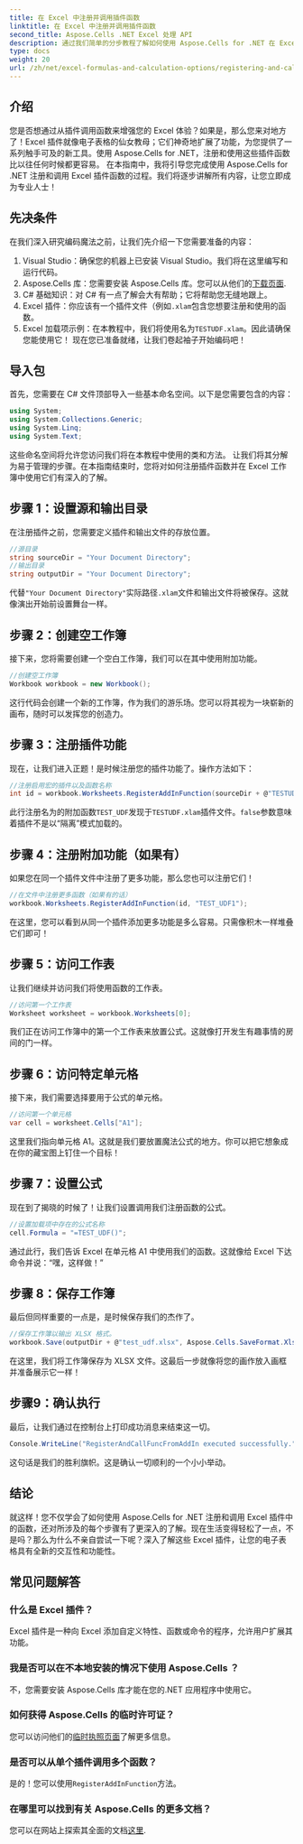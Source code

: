 ```yaml
---
title: 在 Excel 中注册并调用插件函数
linktitle: 在 Excel 中注册并调用插件函数
second_title: Aspose.Cells .NET Excel 处理 API
description: 通过我们简单的分步教程了解如何使用 Aspose.Cells for .NET 在 Excel 中注册并调用插件中的函数。
type: docs
weight: 20
url: /zh/net/excel-formulas-and-calculation-options/registering-and-calling-function-from-add-in/
---
```

## 介绍
您是否想通过从插件调用函数来增强您的 Excel 体验？如果是，那么您来对地方了！Excel 插件就像电子表格的仙女教母；它们神奇地扩展了功能，为您提供了一系列触手可及的新工具。使用 Aspose.Cells for .NET，注册和使用这些插件函数比以往任何时候都更容易。 
在本指南中，我将引导您完成使用 Aspose.Cells for .NET 注册和调用 Excel 插件函数的过程。我们将逐步讲解所有内容，让您立即成为专业人士！
## 先决条件
在我们深入研究编码魔法之前，让我们先介绍一下您需要准备的内容：
1. Visual Studio：确保您的机器上已安装 Visual Studio。我们将在这里编写和运行代码。
2.  Aspose.Cells 库：您需要安装 Aspose.Cells 库。您可以从他们的[下载页面](https://releases.aspose.com/cells/net/).
3. C# 基础知识：对 C# 有一点了解会大有帮助；它将帮助您无缝地跟上。
4.  Excel 插件：你应该有一个插件文件（例如`.xlam`包含您想要注册和使用的函数。
5.  Excel 加载项示例：在本教程中，我们将使用名为`TESTUDF.xlam`。因此请确保您能使用它！
现在您已准备就绪，让我们卷起袖子开始编码吧！
## 导入包
首先，您需要在 C# 文件顶部导入一些基本命名空间。以下是您需要包含的内容：
```csharp
using System;
using System.Collections.Generic;
using System.Linq;
using System.Text;
```
这些命名空间将允许您访问我们将在本教程中使用的类和方法。
让我们将其分解为易于管理的步骤。在本指南结束时，您将对如何注册插件函数并在 Excel 工作簿中使用它们有深入的了解。
## 步骤 1：设置源和输出目录
在注册插件之前，您需要定义插件和输出文件的存放位置。
```csharp
//源目录
string sourceDir = "Your Document Directory";
//输出目录
string outputDir = "Your Document Directory";
```
代替`"Your Document Directory"`实际路径`.xlam`文件和输出文件将被保存。这就像演出开始前设置舞台一样。
## 步骤 2：创建空工作簿
接下来，您将需要创建一个空白工作簿，我们可以在其中使用附加功能。
```csharp
//创建空工作簿
Workbook workbook = new Workbook();
```
这行代码会创建一个新的工作簿，作为我们的游乐场。您可以将其视为一块崭新的画布，随时可以发挥您的创造力。
## 步骤 3：注册插件功能
现在，让我们进入正题！是时候注册您的插件功能了。操作方法如下：
```csharp
//注册启用宏的插件以及函数名称
int id = workbook.Worksheets.RegisterAddInFunction(sourceDir + @"TESTUDF.xlam", "TEST_UDF", false);
```
此行注册名为的附加函数`TEST_UDF`发现于`TESTUDF.xlam`插件文件。`false`参数意味着插件不是以“隔离”模式加载的。 
## 步骤 4：注册附加功能（如果有）
如果您在同一个插件文件中注册了更多功能，那么您也可以注册它们！
```csharp
//在文件中注册更多函数（如果有的话）
workbook.Worksheets.RegisterAddInFunction(id, "TEST_UDF1");
```
在这里，您可以看到从同一个插件添加更多功能是多么容易。只需像积木一样堆叠它们即可！
## 步骤 5：访问工作表
让我们继续并访问我们将使用函数的工作表。 
```csharp
//访问第一个工作表
Worksheet worksheet = workbook.Worksheets[0];
```
我们正在访问工作簿中的第一个工作表来放置公式。这就像打开发生有趣事情的房间的门一样。
## 步骤 6：访问特定单元格
接下来，我们需要选择要用于公式的单元格。 
```csharp
//访问第一个单元格
var cell = worksheet.Cells["A1"];
```
这里我们指向单元格 A1。这就是我们要放置魔法公式的地方。你可以把它想象成在你的藏宝图上钉住一个目标！
## 步骤 7：设置公式
现在到了揭晓的时候了！让我们设置调用我们注册函数的公式。
```csharp
//设置加载项中存在的公式名称
cell.Formula = "=TEST_UDF()";
```
通过此行，我们告诉 Excel 在单元格 A1 中使用我们的函数。这就像给 Excel 下达命令并说：“嘿，这样做！”
## 步骤 8：保存工作簿
最后但同样重要的一点是，是时候保存我们的杰作了。
```csharp
//保存工作簿以输出 XLSX 格式。
workbook.Save(outputDir + @"test_udf.xlsx", Aspose.Cells.SaveFormat.Xlsx);
```
在这里，我们将工作簿保存为 XLSX 文件。这最后一步就像将您的画作放入画框并准备展示它一样！
## 步骤9：确认执行
最后，让我们通过在控制台上打印成功消息来结束这一切。
```csharp
Console.WriteLine("RegisterAndCallFuncFromAddIn executed successfully.");
```
这句话是我们的胜利旗帜。这是确认一切顺利的一个小小举动。
## 结论 
就这样！您不仅学会了如何使用 Aspose.Cells for .NET 注册和调用 Excel 插件中的函数，还对所涉及的每个步骤有了更深入的了解。现在生活变得轻松了一点，不是吗？那么为什么不亲自尝试一下呢？深入了解这些 Excel 插件，让您的电子表格具有全新的交互性和功能性。
## 常见问题解答
### 什么是 Excel 插件？  
Excel 插件是一种向 Excel 添加自定义特性、函数或命令的程序，允许用户扩展其功能。
### 我是否可以在不本地安装的情况下使用 Aspose.Cells ？  
不，您需要安装 Aspose.Cells 库才能在您的.NET 应用程序中使用它。
### 如何获得 Aspose.Cells 的临时许可证？  
您可以访问他们的[临时执照页面](https://purchase.aspose.com/temporary-license/)了解更多信息。
### 是否可以从单个插件调用多个函数？  
是的！您可以使用`RegisterAddInFunction`方法。
### 在哪里可以找到有关 Aspose.Cells 的更多文档？  
您可以在网站上探索其全面的文档[这里](https://reference.aspose.com/cells/net/).